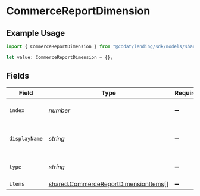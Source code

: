 # CommerceReportDimension

## Example Usage

```typescript
import { CommerceReportDimension } from "@codat/lending/sdk/models/shared";

let value: CommerceReportDimension = {};
```

## Fields

| Field                                                                                               | Type                                                                                                | Required                                                                                            | Description                                                                                         |
| --------------------------------------------------------------------------------------------------- | --------------------------------------------------------------------------------------------------- | --------------------------------------------------------------------------------------------------- | --------------------------------------------------------------------------------------------------- |
| `index`                                                                                             | *number*                                                                                            | :heavy_minus_sign:                                                                                  | The dimension's index.                                                                              |
| `displayName`                                                                                       | *string*                                                                                            | :heavy_minus_sign:                                                                                  | The dimension's display name.                                                                       |
| `type`                                                                                              | *string*                                                                                            | :heavy_minus_sign:                                                                                  | The dimension's type.                                                                               |
| `items`                                                                                             | [shared.CommerceReportDimensionItems](../../../sdk/models/shared/commercereportdimensionitems.md)[] | :heavy_minus_sign:                                                                                  | N/A                                                                                                 |